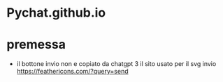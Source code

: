 # Pychat.github.io
# premessa
- il bottone invio non e copiato da chatgpt 3 il sito usato per il svg invio https://feathericons.com/?query=send
